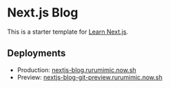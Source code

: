 # Next.js Blog

This is a starter template for [Learn Next.js](https://nextjs.org/learn).

## Deployments

- Production: [nextjs-blog.rurumimic.now.sh](https://nextjs-blog.rurumimic.now.sh/)
- Preview: [nextjs-blog-git-preview.rurumimic.now.sh](https://nextjs-blog-git-preview.rurumimic.now.sh/)
